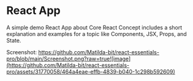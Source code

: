 # React App
A simple demo React App about Core React Concept includes a short explanation and examples for a topic like Components, JSX, Props, and State.

Screenshot:
https://github.com/Matilda-bit/react-essentials-pro/blob/main/Screenshot.png?raw=true![image](https://github.com/Matilda-bit/react-essentials-pro/assets/31770058/464a4eae-effb-4839-b040-1c298b592609)


